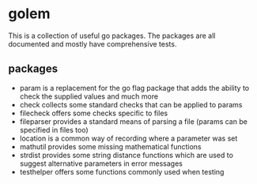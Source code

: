 # golem
This is a collection of useful go packages. The packages are all documented
and mostly have comprehensive tests.

## packages
* param is a replacement for the go flag package that adds the ability to check the supplied values and much more
* check collects some standard checks that can be applied to params
* filecheck offers some checks specific to files
* fileparser provides a standard means of parsing a file (params can be specified in files too)
* location is a common way of recording where a parameter was set
* mathutil provides some missing mathematical functions
* strdist provides some string distance functions which are used to suggest alternative parameters in error messages
* testhelper offers some functions commonly used when testing
